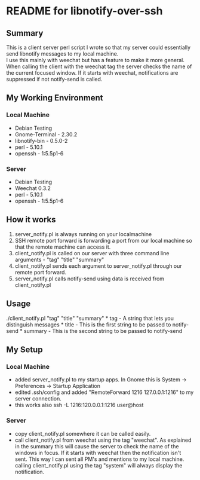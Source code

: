 README for libnotify-over-ssh
=============

Summary
-------------
This is a client server perl script I wrote so that my server could essentially send libnotify messages to my local machine.  
I use this mainly with weechat but has a feature to make it more general.  When calling the client with the weechat tag the 
server checks the name of the current focused window.  If it starts with weechat, notifications are suppressed if not notify-send 
is called.

My Working Environment
-------------
### Local Machine
* Debian Testing
* Gnome-Terminal - 2.30.2
* libnotify-bin - 0.5.0-2
* perl - 5.10.1
* openssh - 1:5.5p1-6

### Server
* Debian Testing
* Weechat 0.3.2
* perl - 5.10.1
* openssh - 1:5.5p1-6

How it works
-------------
1. server_notify.pl is always running on your localmachine
2. SSH remote port forward is forwarding a port from our local machine so that the remote machine can access it.
3. client_notify.pl is called on our server with three command line arguments - "tag" "title" "summary"
4. client_notify.pl sends each argument to server_notify.pl through our remote port forward.
5. server_notify.pl calls notify-send using data is received from client_notify.pl

Usage
-------------
./client_notify.pl "tag" "title" "summary"
    * tag     - A string that lets you distinguish messages 
    * title   - This is the first string to be passed to notify-send
    * summary - This is the second string to be passed to notify-send

My Setup
-------------
### Local Machine
* added server_notify.pl to my startup apps.  In Gnome this is System -> Preferences -> Startup Application
* edited .ssh/config and added "RemoteForward 1216 127.0.0.1:1216" to my server connection.
* this works also ssh -L 1216:120.0.0.1:1216 user@host

### Server
* copy client_notify.pl somewhere it can be called easily.
* call client_notify.pl from weechat using the tag "weechat".
    As explained in the summary this will cause the server to check the name of the windows in focus.  If
    it starts with weechat then the notification isn't sent. This way I can sent all PM's and mentions to my 
    local machine.
    calling client_notify.pl using the tag "system" will always display the notification.
